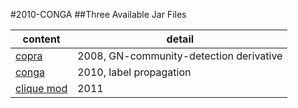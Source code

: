 #2010-CONGA
##Three Available Jar Files

content | detail
--- | ---
[copra](conga_src/src/main/resources/copra.jar) | 2008, GN-community-detection derivative 
[conga](conga_src/src/main/resources/conga.jar) | 2010, label propagation
[clique mod](conga_src/src/main/resources/CM.jar) | 2011